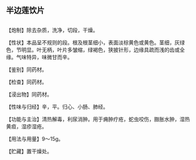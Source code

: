 ## 半边莲饮片

## 

## 

【炮制】除去杂质，洗净，切段，干燥。

【性状】本品呈不规则的段。根及根茎细小，表面淡棕黄色或黄色。茎细，灰绿色，节明显。叶无柄，叶片多皱缩，绿褐色，狭披针形，边缘具疏而浅的齿或全缘。气味特异，味微甘而辛。

【鉴别】同药材。

【检查】同药材。

【浸出物】同药材。

【性味与归经】辛，平。归心、小肠、肺经。

【功能与主治】清热解毒，利尿消肿。用于痈肿疗疮，蛇虫咬伤，臌胀水肿，湿热黄疸，湿疹湿疮。

【用法与用量】9～15g。

【贮藏】置干燥处。
